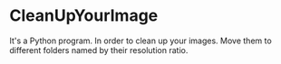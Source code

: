 # CleanUpYourImage
It's a Python program. In order to clean up your images. Move them to different folders named by their resolution ratio.
